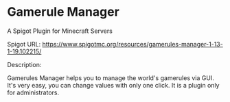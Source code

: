 # Gamerule Manager
A Spigot Plugin for Minecraft Servers

Spigot URL: https://www.spigotmc.org/resources/gamerules-manager-1-13-1-19.102215/

Description:

Gamerules Manager helps you to manage the world's gamerules via GUI. It's very easy, you can change values with only one click. 
It is a plugin only for administrators.


